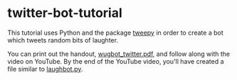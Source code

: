 # twitter-bot-tutorial
This tutorial uses Python and the package [tweepy](https://github.com/tweepy/tweepy) in order to create a bot which tweets random bits of laughter.

You can print out the handout, [wugbot_twitter.pdf](https://github.com/wugology/twitter-bot-tutorial/blob/master/wugbot_twitter.pdf?raw=true), and follow along with the video on YouTube. By the end of the YouTube video, you'll have created a file similar to [laughbot.py](https://github.com/wugology/twitter-bot-tutorial/blob/master/laughbot.py).
